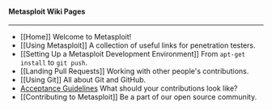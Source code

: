 #### Metasploit Wiki Pages
----
* [[Home]] Welcome to Metasploit!
* [[Using Metasploit]] A collection of useful links for penetration testers.
* [[Setting Up a Metasploit Development Environment]] From `apt-get install` to `git push`.
* [[Landing Pull Requests]] Working with other people's contributions.
* [[Using Git]] All about Git and GitHub.
* [Acceptance Guidelines](https://github.com/rapid7/metasploit-framework/blob/master/CONTRIBUTING.md) What should your contributions look like?
* [[Contributing to Metasploit]] Be a part of our open source community.

